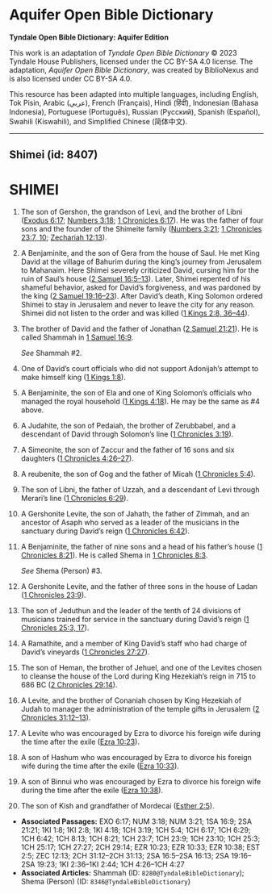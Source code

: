 # Aquifer Open Bible Dictionary

**Tyndale Open Bible Dictionary: Aquifer Edition**

This work is an adaptation of *Tyndale Open Bible Dictionary* © 2023 Tyndale House Publishers, licensed under the CC BY\-SA 4\.0 license. The adaptation, *Aquifer Open Bible Dictionary*, was created by BiblioNexus and is also licensed under CC BY\-SA 4\.0\.

This resource has been adapted into multiple languages, including English, Tok Pisin, Arabic (عربي), French (Français), Hindi (हिंदी), Indonesian (Bahasa Indonesia), Portuguese (Português), Russian (Русский), Spanish (Español), Swahili (Kiswahili), and Simplified Chinese (简体中文).



--------------------------------

## Shimei (id: 8407)

SHIMEI
======

1. The son of Gershon, the grandson of Levi, and the brother of Libni ([Exodus 6:17](https://ref.ly/Exod6:17); [Numbers 3:18](https://ref.ly/Num3:18); [1 Chronicles 6:17](https://ref.ly/1Chr6:17)). He was the father of four sons and the founder of the Shimeite family ([Numbers 3:21](https://ref.ly/Num3:21); [1 Chronicles 23:7, 10](https://ref.ly/1Chr23:7,1Chr23:10); [Zechariah 12:13](https://ref.ly/Zech12:13)).
2. A Benjaminite, and the son of Gera from the house of Saul. He met King David at the village of Bahurim during the king’s journey from Jerusalem to Mahanaim. Here Shimei severely criticized David, cursing him for the ruin of Saul’s house ([2 Samuel 16:5–13](https://ref.ly/2Sam16:5-2Sam16:13)). Later, Shimei repented of his shameful behavior, asked for David’s forgiveness, and was pardoned by the king ([2 Samuel 19:16–23](https://ref.ly/2Sam19:16-2Sam19:23)). After David’s death, King Solomon ordered Shimei to stay in Jerusalem and never to leave the city for any reason. Shimei did not listen to the order and was killed ([1 Kings 2:8, 36–44](https://ref.ly/1Kgs2:8,1Kgs2:36-1Kgs2:44)).
3. The brother of David and the father of Jonathan ([2 Samuel 21:21](https://ref.ly/2Sam21:21)). He is called Shammah in [1 Samuel 16:9](https://ref.ly/1Sam16:9).

    *See* Shammah \#2.

4. One of David’s court officials who did not support Adonijah’s attempt to make himself king ([1 Kings 1:8](https://ref.ly/1Kgs1:8)).
5. A Benjaminite, the son of Ela and one of King Solomon’s officials who managed the royal household ([1 Kings 4:18](https://ref.ly/1Kgs4:18)). He may be the same as \#4 above.
6. A Judahite, the son of Pedaiah, the brother of Zerubbabel, and a descendant of David through Solomon’s line ([1 Chronicles 3:19](https://ref.ly/1Chr3:19)).
7. A Simeonite, the son of Zaccur and the father of 16 sons and six daughters ([1 Chronicles 4:26–27](https://ref.ly/1Chr4:26-1Chr4:27)).
8. A reubenite, the son of Gog and the father of Micah ([1 Chronicles 5:4](https://ref.ly/1Chr5:4)).
9. The son of Libni, the father of Uzzah, and a descendant of Levi through Merari’s line ([1 Chronicles 6:29](https://ref.ly/1Chr6:29)).
10. A Gershonite Levite, the son of Jahath, the father of Zimmah, and an ancestor of Asaph who served as a leader of the musicians in the sanctuary during David’s reign ([1 Chronicles 6:42](https://ref.ly/1Chr6:42)).
11. A Benjaminite, the father of nine sons and a head of his father’s house ([1 Chronicles 8:21](https://ref.ly/1Chr8:21)). He is called Shema in [1 Chronicles 8:3](https://ref.ly/1Chr8:13).

    *See* Shema (Person) \#3.

12. A Gershonite Levite, and the father of three sons in the house of Ladan ([1 Chronicles 23:9](https://ref.ly/1Chr23:9)).
13. The son of Jeduthun and the leader of the tenth of 24 divisions of musicians trained for service in the sanctuary during David’s reign ([1 Chronicles 25:3, 17](https://ref.ly/1Chr25:3,1Chr25:17)).
14. A Ramathite, and a member of King David’s staff who had charge of David’s vineyards ([1 Chronicles 27:27](https://ref.ly/1Chr27:27)).
15. The son of Heman, the brother of Jehuel, and one of the Levites chosen to cleanse the house of the Lord during King Hezekiah’s reign in 715 to 686 BC ([2 Chronicles 29:14](https://ref.ly/2Chr29:14)).
16. A Levite, and the brother of Conaniah chosen by King Hezekiah of Judah to manager the administration of the temple gifts in Jerusalem ([2 Chronicles 31:12–13](https://ref.ly/2Chr31:12-2Chr31:13)).
17. A Levite who was encouraged by Ezra to divorce his foreign wife during the time after the exile ([Ezra 10:23](https://ref.ly/Ezra10:23,Ezra10:33,Ezra10:38)).
18. A son of Hashum who was encouraged by Ezra to divorce his foreign wife during the time after the exile ([Ezra 10:33](https://ref.ly/Ezra10:23,Ezra10:33,Ezra10:38)).
19. A son of Binnui who was encouraged by Ezra to divorce his foreign wife during the time after the exile ([Ezra 10:38](https://ref.ly/Ezra10:23,Ezra10:33,Ezra10:38)).
20. The son of Kish and grandfather of Mordecai ([Esther 2:5](https://ref.ly/Esth2:5)).

* **Associated Passages:** EXO 6:17; NUM 3:18; NUM 3:21; 1SA 16:9; 2SA 21:21; 1KI 1:8; 1KI 2:8; 1KI 4:18; 1CH 3:19; 1CH 5:4; 1CH 6:17; 1CH 6:29; 1CH 6:42; 1CH 8:13; 1CH 8:21; 1CH 23:7; 1CH 23:9; 1CH 23:10; 1CH 25:3; 1CH 25:17; 1CH 27:27; 2CH 29:14; EZR 10:23; EZR 10:33; EZR 10:38; EST 2:5; ZEC 12:13; 2CH 31:12–2CH 31:13; 2SA 16:5–2SA 16:13; 2SA 19:16–2SA 19:23; 1KI 2:36–1KI 2:44; 1CH 4:26–1CH 4:27
* **Associated Articles:** Shammah (ID: `8280@TyndaleBibleDictionary`); Shema (Person) (ID: `8346@TyndaleBibleDictionary`)

